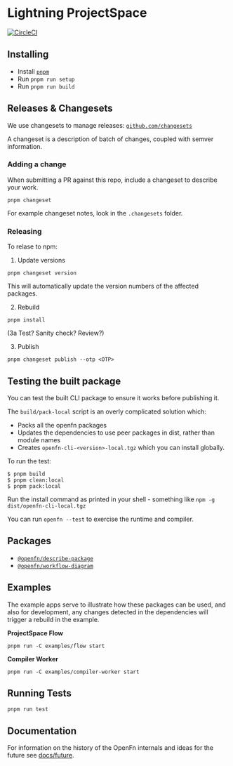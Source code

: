 Lightning ProjectSpace
======================

[![CircleCI](https://dl.circleci.com/status-badge/img/gh/OpenFn/kit/tree/main.svg?style=shield)](https://dl.circleci.com/status-badge/redirect/gh/OpenFn/kit/tree/main)

## Installing

- Install [`pnpm`](https://pnpm.io/installation)
- Run `pnpm run setup`
- Run `pnpm run build`

## Releases & Changesets

We use changesets to manage releases: [`github.com/changesets`](https://github.com/changesets/changesets)

A changeset is a description of batch of changes, coupled with semver information.

### Adding a change

When submitting a PR against this repo, include a changeset to describe your work.

```
pnpm changeset
```

For example changeset notes, look in the `.changesets` folder.

### Releasing

To relase to npm:

1) Update versions
```
pnpm changeset version
```

This will automatically update the version numbers of the affected packages.

2) Rebuild
```
pnpm install
```

(3a Test? Sanity check? Review?) 

3) Publish

```
pnpm changeset publish --otp <OTP>
```

## Testing the built package

You can test the built CLI package to ensure it works before publishing it.

The `build/pack-local` script is an overly complicated solution which:
* Packs all the openfn packages
* Updates the dependencies to use peer packages in dist, rather than module names
* Creates `openfn-cli-<version>-local.tgz` which you can install globally.

To run the test:

```
$ pnpm build
$ pnpm clean:local
$ pnpm pack:local
```

Run the install command as printed in your shell - something like `npm -g dist/openfn-cli-local.tgz`

You can run `openfn --test` to exercise the runtime and compiler.


## Packages

- [`@openfn/describe-package`](packages/describe-package)  
- [`@openfn/workflow-diagram`](packages/workflow-diagram)

## Examples

The example apps serve to illustrate how these packages can be used, and also
for development, any changes detected in the dependencies will trigger a rebuild in the example.

**ProjectSpace Flow**

```
pnpm run -C examples/flow start
```

**Compiler Worker**

```
pnpm run -C examples/compiler-worker start
```

## Running Tests

```
pnpm run test
```

## Documentation

For information on the history of the OpenFn internals and ideas for the future
see [docs/future](docs/future).


